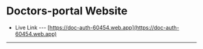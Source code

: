 # Doctors-portal Website

- Live Link --- [https://doc-auth-60454.web.app](https://doc-auth-60454.web.app)
---